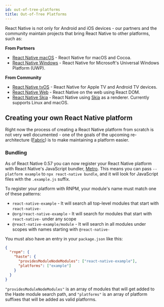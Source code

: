 ```yaml
---
id: out-of-tree-platforms
title: Out-of-Tree Platforms
---
```


React Native is not only for Android and iOS devices - our partners and the community maintain projects that bring React Native to other platforms, such as:

**From Partners**

- [React Native macOS](https://github.com/microsoft/react-native-macos) - React Native for macOS and Cocoa.
- [React Native Windows](https://github.com/microsoft/react-native-windows) - React Native for Microsoft's Universal Windows Platform (UWP).

**From Community**

- [React Native tvOS](https://github.com/react-native-tvos/react-native-tvos) - React Native for Apple TV and Android TV devices.
- [React Native Web](https://github.com/necolas/react-native-web) - React Native on the web using React DOM.
- [React Native Skia](https://github.com/react-native-skia/react-native-skia) - React Native using [Skia](https://skia.org/) as a renderer. Currently supports Linux and macOS.

## Creating your own React Native platform

Right now the process of creating a React Native platform from scratch is not very well documented - one of the goals of the upcoming re-architecture ([Fabric](/blog/2018/06/14/state-of-react-native-2018)) is to make maintaining a platform easier.

### Bundling

As of React Native 0.57 you can now register your React Native platform with React Native's JavaScript bundler, [Metro](https://facebook.github.io/metro/). This means you can pass `--platform example` to `npx react-native bundle`, and it will look for JavaScript files with the `.example.js` suffix.

To register your platform with RNPM, your module's name must match one of these patterns:

- `react-native-example` - It will search all top-level modules that start with `react-native-`
- `@org/react-native-example` - It will search for modules that start with `react-native-` under any scope
- `@react-native-example/module` - It will search in all modules under scopes with names starting with `@react-native-`

You must also have an entry in your `package.json` like this:

```json
{
  "rnpm": {
    "haste": {
      "providesModuleNodeModules": ["react-native-example"],
      "platforms": ["example"]
    }
  }
}
```

`"providesModuleNodeModules"` is an array of modules that will get added to the Haste module search path, and `"platforms"` is an array of platform suffixes that will be added as valid platforms.
